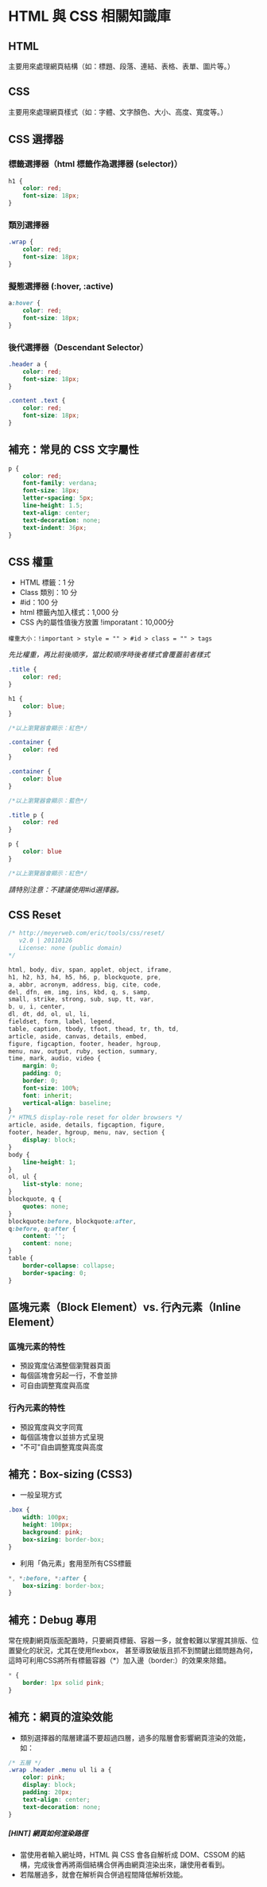 # HTML 與 CSS 相關知識庫

## HTML
主要用來處理網頁結構（如：標題、段落、連結、表格、表單、圖片等。）

## CSS
主要用來處理網頁樣式（如：字體、文字顏色、大小、高度、寬度等。）

## CSS 選擇器
### 標籤選擇器（html 標籤作為選擇器 (selector)）

```CSS
h1 {
    color: red;
    font-size: 18px;
}
```
### 類別選擇器

```CSS
.wrap {
    color: red;
    font-size: 18px;
}
```
### 擬態選擇器 (:hover, :active)

```CSS
a:hover {
    color: red;
    font-size: 18px;
}
```
### 後代選擇器（Descendant Selector）

```CSS
.header a {
    color: red;
    font-size: 18px;
}

.content .text {
    color: red;
    font-size: 18px;
}

```

## 補充：常見的 CSS 文字屬性

```CSS
p {
    color: red;
    font-family: verdana;
    font-size: 18px;
    letter-spacing: 5px;
    line-height: 1.5;
    text-align: center;
    text-decoration: none;
    text-indent: 36px;
}
```

## CSS 權重

- HTML 標籤：1 分
- Class 類別：10 分
- #id：100 分
- html 標籤內加入樣式：1,000 分
- CSS 內的屬性值後方放置 !imporatant：10,000分

```
權重大小：!important > style = "" > #id > class = "" > tags
```

*先比權重，再比前後順序，當比較順序時後者樣式會覆蓋前者樣式*

```CSS
.title {
    color: red;
}

h1 {
    color: blue;
}

/*以上瀏覽器會顯示：紅色*/

.container {
    color: red
}

.container {
    color: blue
}

/*以上瀏覽器會顯示：藍色*/

.title p {
    color: red
}

p {
    color: blue
}

/*以上瀏覽器會顯示：紅色*/
```

*請特別注意：不建議使用#id選擇器。*

## CSS Reset

```CSS
/* http://meyerweb.com/eric/tools/css/reset/ 
   v2.0 | 20110126
   License: none (public domain)
*/

html, body, div, span, applet, object, iframe,
h1, h2, h3, h4, h5, h6, p, blockquote, pre,
a, abbr, acronym, address, big, cite, code,
del, dfn, em, img, ins, kbd, q, s, samp,
small, strike, strong, sub, sup, tt, var,
b, u, i, center,
dl, dt, dd, ol, ul, li,
fieldset, form, label, legend,
table, caption, tbody, tfoot, thead, tr, th, td,
article, aside, canvas, details, embed, 
figure, figcaption, footer, header, hgroup, 
menu, nav, output, ruby, section, summary,
time, mark, audio, video {
	margin: 0;
	padding: 0;
	border: 0;
	font-size: 100%;
	font: inherit;
	vertical-align: baseline;
}
/* HTML5 display-role reset for older browsers */
article, aside, details, figcaption, figure, 
footer, header, hgroup, menu, nav, section {
	display: block;
}
body {
	line-height: 1;
}
ol, ul {
	list-style: none;
}
blockquote, q {
	quotes: none;
}
blockquote:before, blockquote:after,
q:before, q:after {
	content: '';
	content: none;
}
table {
	border-collapse: collapse;
	border-spacing: 0;
}
```
## 區塊元素（Block Element）vs. 行內元素（Inline Element）

### 區塊元素的特性

- 預設寬度佔滿整個瀏覽器頁面
- 每個區塊會另起一行，不會並排
- 可自由調整寬度與高度

### 行內元素的特性

- 預設寬度與文字同寬
- 每個區塊會以並排方式呈現
- "不可"自由調整寬度與高度

## 補充：Box-sizing (CSS3)

- 一般呈現方式

```CSS
.box {
    width: 100px;
    height: 100px;
    background: pink;
    box-sizing: border-box;
}
```
- 利用「偽元素」套用至所有CSS標籤

```CSS
*, *:before, *:after {
    box-sizing: border-box;
}
```

## 補充：Debug 專用

常在規劃網頁版面配置時，只要網頁標籤、容器一多，就會較難以掌握其排版、位置變化的狀況，尤其在使用flexbox，
甚至導致破版且抓不到關鍵出錯問題為何，這時可利用CSS將所有標籤容器（*）加入邊（border:）的效果來除錯。

```CSS
* {
    border: 1px solid pink;
}
```

## 補充：網頁的渲染效能

- 類別選擇器的階層建議不要超過四層，過多的階層會影響網頁渲染的效能，如：

```CSS
/* 五層 */
.wrap .header .menu ul li a {
    color: pink;
    display: block;
    padding: 20px;
    text-align: center;
    text-decoration: none;
}
```

##### [HINT] 網頁如何渲染路徑

- 當使用者輸入網址時，HTML 與 CSS 會各自解析成 DOM、CSSOM 的結構，完成後會再將兩個結構合併再由網頁渲染出來，讓使用者看到。
- 若階層過多，就會在解析與合併過程間降低解析效能。

